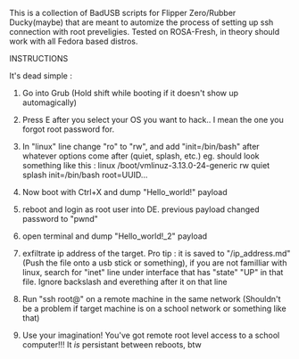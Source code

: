 This is a collection of BadUSB scripts for Flipper Zero/Rubber Ducky(maybe) that are meant to automize the process of setting up ssh connection with root preveligies. Tested on ROSA-Fresh, in theory should work with all Fedora based distros.

INSTRUCTIONS

It's dead simple : 

1. Go into Grub (Hold shift while booting if it doesn't show up automagically)

2. Press E after you select your OS you want to hack.. I mean the one you forgot root password for.

3. In "linux" line change "ro" to "rw", and add "init=/bin/bash" after whatever options come after (quiet, splash, etc.)
eg. should look something like this : 
linux   /boot/vmlinuz-3.13.0-24-generic rw quiet splash init=/bin/bash root=UUID...

4. Now boot with Ctrl+X and dump "Hello_world!" payload

5. reboot and login as root user into DE. previous payload changed password to "pwnd"

6. open terminal and dump "Hello_world!_2" payload

7. exfiltrate ip address of the target. Pro tip : it is saved to "/ip_address.md" (Push the file onto a usb stick or something), if you are not familliar with linux, search for "inet" line under interface that has "state" "UP" in that file. Ignore backslash and everething after it on that line

8. Run "ssh root@<ip address>" on a remote machine in the same network (Shouldn't be a problem if target machine is on a school network or something like that)

9. Use your imagination! You've got remote root level access to a school computer!!! It *is* persistant between reboots, btw
